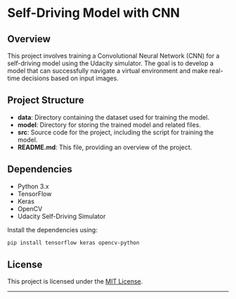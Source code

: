 # Self-Driving Model with CNN

## Overview

This project involves training a Convolutional Neural Network (CNN) for a self-driving model using the Udacity simulator. The goal is to develop a model that can successfully navigate a virtual environment and make real-time decisions based on input images.

## Project Structure

- **data**: Directory containing the dataset used for training the model.
- **model**: Directory for storing the trained model and related files.
- **src**: Source code for the project, including the script for training the model.
- **README.md**: This file, providing an overview of the project.

## Dependencies

- Python 3.x
- TensorFlow
- Keras
- OpenCV
- Udacity Self-Driving Simulator

Install the dependencies using:

```bash
pip install tensorflow keras opencv-python
```

## License

This project is licensed under the [MIT License](LICENSE).

---
